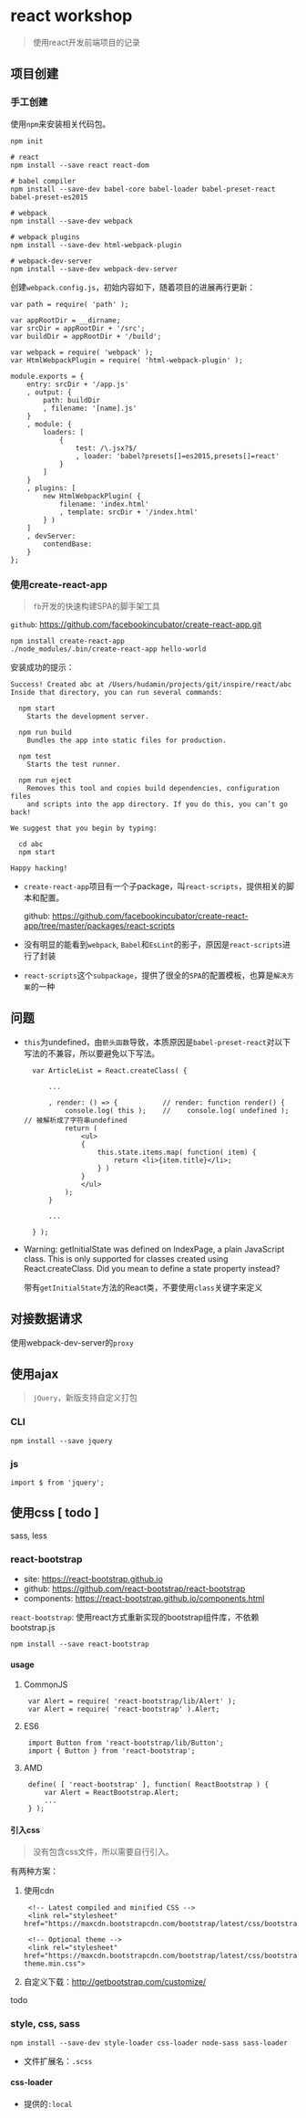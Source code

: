 # react workshop

> 使用react开发前端项目的记录


## 项目创建


### 手工创建

使用`npm`来安装相关代码包。

    npm init
    
    # react
    npm install --save react react-dom
    
    # babel compiler
    npm install --save-dev babel-core babel-loader babel-preset-react babel-preset-es2015
    
    # webpack
    npm install --save-dev webpack

    # webpack plugins
    npm install --save-dev html-webpack-plugin

    # webpack-dev-server
    npm install --save-dev webpack-dev-server


创建`webpack.config.js`，初始内容如下，随着项目的进展再行更新：

	var path = require( 'path' );

	var appRootDir = __dirname;
	var srcDir = appRootDir + '/src'; 
	var buildDir = appRootDir + '/build'; 

	var webpack = require( 'webpack' );
	var HtmlWebpackPlugin = require( 'html-webpack-plugin' );

	module.exports = {
		entry: srcDir + '/app.js'
		, output: {
			path: buildDir
			, filename: '[name].js'
		}
		, module: {
			loaders: [
				{
					test: /\.jsx?$/
					, loader: 'babel?presets[]=es2015,presets[]=react'
				}
			]
		}
		, plugins: [
			new HtmlWebpackPlugin( {
				filename: 'index.html'
				, template: srcDir + '/index.html'
			} )
		]
        , devServer: 
            contendBase: 
        }
	};

    

    




### 使用create-react-app

> `fb`开发的快速构建SPA的脚手架工具

`github`: <https://github.com/facebookincubator/create-react-app.git>

    npm install create-react-app
    ./node_modules/.bin/create-react-app hello-world

安装成功的提示：

	Success! Created abc at /Users/hudamin/projects/git/inspire/react/abc
	Inside that directory, you can run several commands:

	  npm start
		Starts the development server.

	  npm run build
		Bundles the app into static files for production.

	  npm test
		Starts the test runner.

	  npm run eject
		Removes this tool and copies build dependencies, configuration files
		and scripts into the app directory. If you do this, you can’t go back!

	We suggest that you begin by typing:

	  cd abc
	  npm start

	Happy hacking!


* `create-react-app`项目有一个子package，叫`react-scripts`，提供相关的脚本和配置。

    github: <https://github.com/facebookincubator/create-react-app/tree/master/packages/react-scripts>

* 没有明显的能看到`webpack`, `Babel`和`EsLint`的影子，原因是`react-scripts`进行了封装
* `react-scripts`这个`subpackage`，提供了很全的`SPA`的配置模板，也算是`解决方案`的一种



## 问题

* `this`为undefined，由`箭头函数`导致，本质原因是`babel-preset-react`对以下写法的不兼容，所以要避免以下写法。

        var ArticleList = React.createClass( {

            ...
         
            , render: () => {           // render: function render() {
                console.log( this );    //    console.log( undefined ); // 被解析成了字符串undefined
                return (
                    <ul>
                    {
                        this.state.items.map( function( item) {
                            return <li>{item.title}</li>;
                        } )
                    }
                    </ul>
                );
            }

            ...

        } );

* Warning: getInitialState was defined on IndexPage, a plain JavaScript class. This is only supported for classes created using React.createClass. Did you mean to define a state property instead?

    带有`getInitialState`方法的React类，不要使用`class`关键字来定义



## 对接数据请求

使用webpack-dev-server的`proxy`





## 使用ajax

> `jQuery`，新版支持自定义打包

### CLI 

    npm install --save jquery

### js

    import $ from 'jquery';



## 使用css [ todo ]

sass, less


### react-bootstrap

* site: <https://react-bootstrap.github.io>
* github: <https://github.com/react-bootstrap/react-bootstrap>
* components: <https://react-bootstrap.github.io/components.html>

`react-bootstrap`: 使用react方式重新实现的bootstrap组件库，不依赖bootstrap.js

    npm install --save react-bootstrap

    
#### usage

1. CommonJS

        var Alert = require( 'react-bootstrap/lib/Alert' );
        var Alert = require( 'react-bootstrap' ).Alert;
    
2. ES6

        import Button from 'react-bootstrap/lib/Button';
        import { Button } from 'react-bootstrap';

3. AMD

        define( [ 'react-bootstrap' ], function( ReactBootstrap ) {
            var Alert = ReactBootstrap.Alert;
            ...
        } );


#### 引入css

> 没有包含css文件，所以需要自行引入。

有两种方案：

1. 使用cdn

		<!-- Latest compiled and minified CSS -->
		<link rel="stylesheet" href="https://maxcdn.bootstrapcdn.com/bootstrap/latest/css/bootstrap.min.css">

		<!-- Optional theme -->
		<link rel="stylesheet" href="https://maxcdn.bootstrapcdn.com/bootstrap/latest/css/bootstrap-theme.min.css">

2. 自定义下载：<http://getbootstrap.com/customize/>

todo



### style, css, sass

    npm install --save-dev style-loader css-loader node-sass sass-loader 

* 文件扩展名：`.scss`

#### css-loader

* 提供的`:local`









